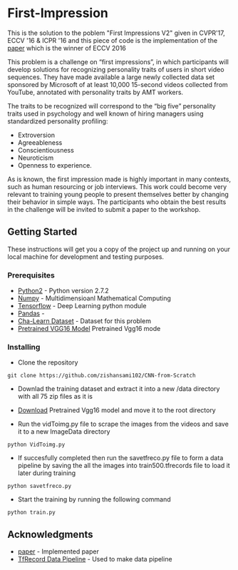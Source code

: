 # First-Impression

This is the solution to the poblem "First Impressions V2" given in CVPR'17, ECCV '16 & ICPR '16 and this piece of code is the implementation of the [paper](https://cs.nju.edu.cn/wujx/paper/eccvw16_APA.pdf) which is the winner of ECCV 2016

This problem is a challenge on “first impressions”, in which participants will develop solutions for recognizing personality traits of users in short video sequences. They have made available a large newly collected data set sponsored by Microsoft of at least 10,000 15-second videos collected from YouTube, annotated with personality traits by AMT workers. 

The traits to be recognized will correspond to the “big five” personality traits used in psychology and well known of hiring managers using standardized personality profiling: 
* Extroversion
* Agreeableness
* Conscientiousness
* Neuroticism
* Openness to experience.

As is known, the first impression made is highly important in many contexts, such as human resourcing or job interviews. This work could become very relevant to training young people to present themselves better by changing their behavior in simple ways. The participants who obtain the best results in the challenge will be invited to submit a paper to the workshop.


## Getting Started 

These instructions will get you a copy of the project up and running on your local machine for development and testing purposes.

### Prerequisites

* [Python2](https://www.python.org/download/releases/2.7.2/) - Python version 2.7.2
* [Numpy](http://www.numpy.org/) - Multidimensioanl Mathematical Computing
* [Tensorflow](https://www.tensorflow.org/) - Deep Learning python module
* [Pandas](https://pandas.pydata.org/) -
* [Cha-Learn Dataset](http://chalearnlap.cvc.uab.es/dataset/24/description/) - Dataset for this problem
* [Pretrained VGG16 Model](https://www.cs.toronto.edu/~frossard/vgg16/vgg16_weights.npz) Pretrained Vgg16 mode

### Installing

* Clone the repository

```
git clone https://github.com/zishansami102/CNN-from-Scratch
```

* Downlad the training dataset and extract it into a new /data directory with all 75 zip files as it is

* [Download](https://www.cs.toronto.edu/~frossard/vgg16/vgg16_weights.npz) Pretrained Vgg16 model and move it to the root directory


* Run the vidToimg.py file to scrape the images from the videos and save it to a new ImageData directory

```
python VidToimg.py
```


* If succesfully completed then run the savetfreco.py file to form a data pipeline by saving the all the images into train500.tfrecords file to load it later during training

```
python savetfreco.py
```

* Start the training by running the following command

```
python train.py
```


## Acknowledgments

* [paper](https://cs.nju.edu.cn/wujx/paper/eccvw16_APA.pdf) - Implemented paper
* [TfRecord Data Pipeline](http://machinelearninguru.com/deep_learning/data_preparation/tfrecord/tfrecord.html#read) - Used to make data pipeline
